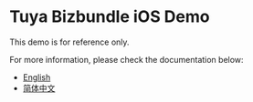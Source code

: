# Tuya Bizbundle iOS Demo

This demo is for reference only.

For more information, please check the documentation below:

* [English](https://developer.tuya.com/en/docs/app-development/ios-bizbundle-sdk/introduction?id=Ka8j28bal9erw)
* [简体中文](https://developer.tuya.com/cn/docs/app-development/ios-bizbundle-sdk/introduction?id=Ka8j28bal9erw)
